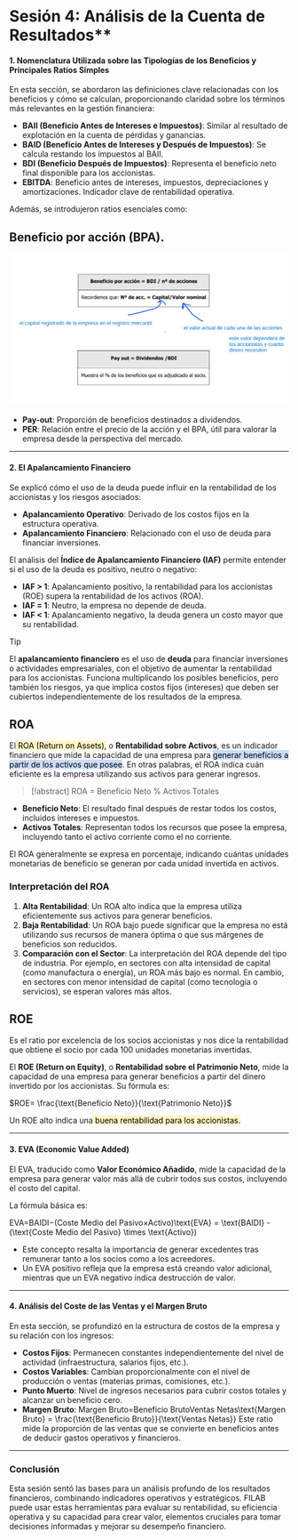 # Sesión 4: Análisis de la Cuenta de Resultados**

#### **1. Nomenclatura Utilizada sobre las Tipologías de los Beneficios y Principales Ratios Simples**

En esta sección, se abordaron las definiciones clave relacionadas con los beneficios y cómo se calculan, proporcionando claridad sobre los términos más relevantes en la gestión financiera:

- **BAII (Beneficio Antes de Intereses e Impuestos)**: Similar al resultado de explotación en la cuenta de pérdidas y ganancias.
- **BAID (Beneficio Antes de Intereses y Después de Impuestos)**: Se calcula restando los impuestos al BAII.
- **BDI (Beneficio Después de Impuestos)**: Representa el beneficio neto final disponible para los accionistas.
- **EBITDA**: Beneficio antes de intereses, impuestos, depreciaciones y amortizaciones. Indicador clave de rentabilidad operativa.

Además, se introdujeron ratios esenciales como:

## **Beneficio por acción (BPA)**.

![](../../../images/beneficio_por_accion_payout.png)

- **Pay-out**: Proporción de beneficios destinados a dividendos.
- **PER**: Relación entre el precio de la acción y el BPA, útil para valorar la empresa desde la perspectiva del mercado.

---

#### **2. El Apalancamiento Financiero**

Se explicó cómo el uso de la deuda puede influir en la rentabilidad de los accionistas y los riesgos asociados:

- **Apalancamiento Operativo**: Derivado de los costos fijos en la estructura operativa.
- **Apalancamiento Financiero**: Relacionado con el uso de deuda para financiar inversiones.

El análisis del **Índice de Apalancamiento Financiero (IAF)** permite entender si el uso de la deuda es positivo, neutro o negativo:

- **IAF > 1**: Apalancamiento positivo, la rentabilidad para los accionistas (ROE) supera la rentabilidad de los activos (ROA).
- **IAF = 1**: Neutro, la empresa no depende de deuda.
- **IAF < 1**: Apalancamiento negativo, la deuda genera un costo mayor que su rentabilidad.

>[!tip]
>El **apalancamiento financiero** es el uso de **deuda** para financiar inversiones o actividades empresariales, con el objetivo de aumentar la rentabilidad para los accionistas. Funciona multiplicando los posibles beneficios, pero también los riesgos, ya que implica costos fijos (intereses) que deben ser cubiertos independientemente de los resultados de la empresa.

## ROA

El<mark style="background: #FFF3A3A6;"> ROA (Return on Assets),</mark> o **Rentabilidad sobre Activos**, es un indicador financiero que mide la capacidad de una empresa para <mark style="background: #ADCCFFA6;">generar beneficios a partir de los activos que posee</mark>. En otras palabras, el ROA indica cuán eficiente es la empresa utilizando sus activos para generar ingresos.

> [!abstract]
> ROA = Beneficio Neto % Activos Totales

- **Beneficio Neto**: El resultado final después de restar todos los costos, incluidos intereses e impuestos.
- **Activos Totales**: Representan todos los recursos que posee la empresa, incluyendo tanto el activo corriente como el no corriente.

El ROA generalmente se expresa en porcentaje, indicando cuántas unidades monetarias de beneficio se generan por cada unidad invertida en activos.

### **Interpretación del ROA**

1. **Alta Rentabilidad**: Un ROA alto indica que la empresa utiliza eficientemente sus activos para generar beneficios.
2. **Baja Rentabilidad**: Un ROA bajo puede significar que la empresa no está utilizando sus recursos de manera óptima o que sus márgenes de beneficios son reducidos.
3. **Comparación con el Sector**: La interpretación del ROA depende del tipo de industria. Por ejemplo, en sectores con alta intensidad de capital (como manufactura o energía), un ROA más bajo es normal. En cambio, en sectores con menor intensidad de capital (como tecnología o servicios), se esperan valores más altos.

## ROE

Es el ratio por excelencia de los socios accionistas y nos dice la rentabilidad que obtiene el socio por cada 100 unidades monetarias invertidas.

El **ROE (Return on Equity)**, o **Rentabilidad sobre el Patrimonio Neto**, mide la capacidad de una empresa para generar beneficios a partir del dinero invertido por los accionistas. Su fórmula es:

$ROE= \frac{\text{Beneficio Neto}}{\text{Patrimonio Neto}}$

Un ROE alto indica una<mark style="background: #FFF3A3A6;"> buena rentabilidad para los accionistas.</mark>

---

#### **3. EVA (Economic Value Added)**

El EVA, traducido como **Valor Económico Añadido**, mide la capacidad de la empresa para generar valor más allá de cubrir todos sus costos, incluyendo el costo del capital.

La fórmula básica es:

EVA=BAIDI−(Coste Medio del Pasivo×Activo)\text{EVA} = \text{BAIDI} - (\text{Coste Medio del Pasivo} \times \text{Activo})

- Este concepto resalta la importancia de generar excedentes tras remunerar tanto a los socios como a los acreedores.
- Un EVA positivo refleja que la empresa está creando valor adicional, mientras que un EVA negativo indica destrucción de valor.

---

#### **4. Análisis del Coste de las Ventas y el Margen Bruto**

En esta sección, se profundizó en la estructura de costos de la empresa y su relación con los ingresos:

- **Costos Fijos**: Permanecen constantes independientemente del nivel de actividad (infraestructura, salarios fijos, etc.).
- **Costos Variables**: Cambian proporcionalmente con el nivel de producción o ventas (materias primas, comisiones, etc.).
- **Punto Muerto**: Nivel de ingresos necesarios para cubrir costos totales y alcanzar un beneficio cero.
- **Margen Bruto**: Margen Bruto=Beneficio BrutoVentas Netas\text{Margen Bruto} = \frac{\text{Beneficio Bruto}}{\text{Ventas Netas}} Este ratio mide la proporción de las ventas que se convierte en beneficios antes de deducir gastos operativos y financieros.

---

### **Conclusión**

Esta sesión sentó las bases para un análisis profundo de los resultados financieros, combinando indicadores operativos y estratégicos. FILAB puede usar estas herramientas para evaluar su rentabilidad, su eficiencia operativa y su capacidad para crear valor, elementos cruciales para tomar decisiones informadas y mejorar su desempeño financiero.

